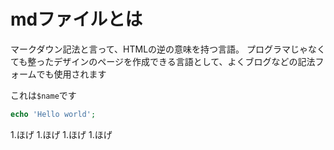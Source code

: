 # mdファイルとは
マークダウン記法と言って、HTMLの逆の意味を持つ言語。
プログラマじゃなくても整ったデザインのページを作成できる言語として、よくブログなどの記法フォームでも使用されます

これは`$name`です
```php
echo 'Hello world';
```

1.ほげ
1.ほげ
1.ほげ
1.ほげ
